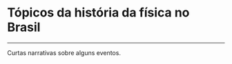# Tópicos da história da física no Brasil
-------------------------

Curtas narrativas sobre alguns eventos.
